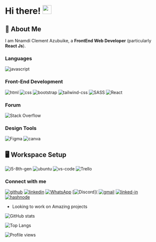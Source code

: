 # Hi there! <img src="https://media.giphy.com/media/hvRJCLFzcasrR4ia7z/giphy.gif" width="29px">

## 🚀 About Me

I am Nnamdi Clement Azubuike, a **FrontEnd Web Developer** (particularly **React Js**).

### Languages
<!-- 
![php](https://img.shields.io/badge/php-3178C6?style=for-the-badge&logo=php&logoColor=white) -->
![javascript](https://img.shields.io/badge/JavaScript-323330?style=for-the-badge&logo=javascript&logoColor=F7DF1E)
<!-- ![dart](https://img.shields.io/badge/Dart-28B6F6?style=for-the-badge&logo=dart&logoColor=white) -->

### Front-End Development

![html](https://img.shields.io/badge/HTML5-E34F26?style=for-the-badge&logo=html5&logoColor=white)
![css](https://img.shields.io/badge/CSS3-1572B6?style=for-the-badge&logo=css3&logoColor=white)
![bootstrap](https://img.shields.io/badge/Bootstrap-563D7C?style=for-the-badge&logo=bootstrap&logoColor=white)
![tailwind-css](https://img.shields.io/badge/tailwind_css-06B6D4?style=for-the-badge&logo=tailwind-css&logoColor=white)
![SASS](https://img.shields.io/badge/SASS-hotpink.svg?style=for-the-badge&logo=SASS&logoColor=white)
![React](https://img.shields.io/badge/react-%2320232a.svg?style=for-the-badge&logo=react&logoColor=%2361DAFB)

### Forum
![Stack Overflow](https://img.shields.io/badge/-Stackoverflow-FE7A16?style=for-the-badge&logo=stack-overflow&logoColor=white)


### Design Tools

![Figma](https://img.shields.io/badge/figma-%23F24E1E.svg?style=for-the-badge&logo=figma&logoColor=white)
![canva](https://img.shields.io/badge/canva-00C4CC?style=for-the-badge&logo=canva&logoColor=white)

## 🖥️ Workspace Setup

![i5-8th-gen](https://img.shields.io/badge/Intel-Core_i5_8th-0071C5?style=for-the-badge&logo=intel&logoColor=white)
![ubuntu](https://img.shields.io/badge/Ubuntu-0078D6?style=for-the-badge&logo=ubuntu&logoColor=f28532)
![vs-code](https://img.shields.io/badge/VS_Code-gray?style=for-the-badge&logo=Visual-Studio-Code&logoColor=blue)
![Trello](https://img.shields.io/badge/Trello-%23026AA7.svg?style=for-the-badge&logo=Trello&logoColor=white)

### Connect with me 

[![github](https://img.shields.io/badge/GitHub-000000?style=for-the-badge&logo=GitHub&logoColor=white)](https://github.com/iamclement1)
[![linkedin](https://img.shields.io/badge/LinkedIn-0077B5?style=for-the-badge&logo=LinkedIn&logoColor=white)](https://www.linkedin.com/in/clementnnamdi/)
[![WhatsApp](https://img.shields.io/badge/WhatsApp-25D366?style=for-the-badge&logo=whatsapp&logoColor=white)](https://wa.me/+2347034947199)
[![Discord](https://img.shields.io/badge/%3CServer%3E-%237289DA.svg?style=for-the-badge&logo=discord&logoColor=white)](
[![gmail](https://img.shields.io/badge/Gmail-D14836?style=for-the-badge&logo=Gmail&logoColor=white)](mailto:iamnnamdiclement@gmail.com)
[![linked-in](https://img.shields.io/badge/twitter-0077B5?style=for-the-badge&logo=twitter&logoColor=white)](https://twitter.com/_iamclement_)
[![hashnode](https://img.shields.io/badge/hashnode-111827?style=for-the-badge&logo=hashnode&logoColor=blue)](https://hashnode.com/@iamclement)
<!-- [![instagram](https://img.shields.io/badge/Instagram-E4405F?style=for-the-badge&logo=instagram&logoColor=white)](https://www.instagram.com/farvyy/) -->



- Looking to work on Amazing projects


<!-- [<img src='https://cdn.jsdelivr.net/npm/simple-icons@3.0.1/icons/github.svg' alt='github' height='18'>](https://github.com/iamclement1)  [<img src='https://cdn.jsdelivr.net/npm/simple-icons@3.0.1/icons/instagram.svg' alt='instagram' height='18'>](https://www.instagram.com/iamclement_/)  [<img src='https://cdn.jsdelivr.net/npm/simple-icons@3.0.1/icons/twitter.svg' alt='twitter' height='18'>](https://twitter.com/_iamclement_) -->


![GitHub stats](https://github-readme-stats.vercel.app/api?username=iamclement1&show_icons=true)  


![Top Langs](https://github-readme-stats.vercel.app/api/top-langs/?username=iamclement1&layout=compact)

![Profile views](https://gpvc.arturio.dev/iamclement1)  
